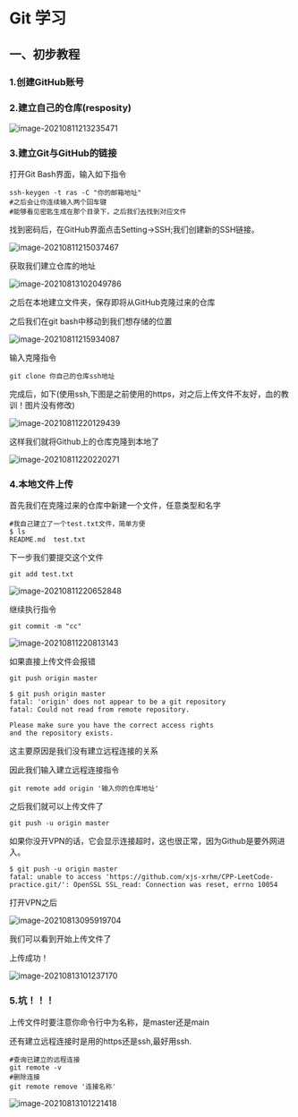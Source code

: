 # Git 学习

## 一、初步教程

### 1.创建GitHub账号

### 2.建立自己的仓库(resposity)

<img src="C:\Users\xjs\AppData\Roaming\Typora\typora-user-images\image-20210811213235471.png" alt="image-20210811213235471"  />

### 3.建立Git与GitHub的链接

打开Git Bash界面，输入如下指令

```shell
ssh-keygen -t ras -C "你的邮箱地址"	
#之后会让你连续输入两个回车键
#能够看见密匙生成在那个目录下，之后我们去找到对应文件
```

找到密码后，在GitHub界面点击Setting->SSH;我们创建新的SSH链接。

![image-20210811215037467](C:\Users\xjs\AppData\Roaming\Typora\typora-user-images\image-20210811215037467.png)

获取我们建立仓库的地址

![image-20210813102049786](C:\Users\xjs\AppData\Roaming\Typora\typora-user-images\image-20210813102049786.png)

之后在本地建立文件夹，保存即将从GitHub克隆过来的仓库

之后我们在git bash中移动到我们想存储的位置

![image-20210811215934087](C:\Users\xjs\AppData\Roaming\Typora\typora-user-images\image-20210811215934087.png)

输入克隆指令

```shell
git clone 你自己的仓库ssh地址
```

完成后，如下(使用ssh,下图是之前使用的https，对之后上传文件不友好，血的教训！图片没有修改)

![image-20210811220129439](C:\Users\xjs\AppData\Roaming\Typora\typora-user-images\image-20210811220129439.png)

这样我们就将Github上的仓库克隆到本地了

![image-20210811220220271](C:\Users\xjs\AppData\Roaming\Typora\typora-user-images\image-20210811220220271.png)

### 4.本地文件上传

首先我们在克隆过来的仓库中新建一个文件，任意类型和名字

```shell
#我自己建立了一个test.txt文件，简单方便
$ ls
README.md  test.txt
```

下一步我们要提交这个文件

```shell
git add test.txt
```

![image-20210811220652848](C:\Users\xjs\AppData\Roaming\Typora\typora-user-images\image-20210811220652848.png)

继续执行指令

```shell
git commit -m "cc"
```

![image-20210811220813143](C:\Users\xjs\AppData\Roaming\Typora\typora-user-images\image-20210811220813143.png)

如果直接上传文件会报错

```shell
git push origin master

$ git push origin master
fatal: 'origin' does not appear to be a git repository
fatal: Could not read from remote repository.

Please make sure you have the correct access rights
and the repository exists.

```

这主要原因是我们没有建立远程连接的关系

因此我们输入建立远程连接指令

```shell
git remote add origin '输入你的仓库地址'
```

之后我们就可以上传文件了

```shell
git push -u origin master
```

如果你没开VPN的话，它会显示连接超时，这也很正常，因为Github是要外网进入。

```shell
$ git push -u origin master
fatal: unable to access 'https://github.com/xjs-xrhm/CPP-LeetCode-practice.git/': OpenSSL SSL_read: Connection was reset, errno 10054
```

打开VPN之后

![image-20210813095919704](C:\Users\xjs\AppData\Roaming\Typora\typora-user-images\image-20210813095919704.png)

我们可以看到开始上传文件了

上传成功！

![image-20210813101237170](C:\Users\xjs\AppData\Roaming\Typora\typora-user-images\image-20210813101237170.png)

### 5.坑！！！

上传文件时要注意你命令行中为名称，是master还是main

还有建立远程连接时是用的https还是ssh,最好用ssh.

```shell
#查询已建立的远程连接
git remote -v
#删除连接
git remote remove '连接名称'
```

![image-20210813101221418](C:\Users\xjs\AppData\Roaming\Typora\typora-user-images\image-20210813101221418.png)
